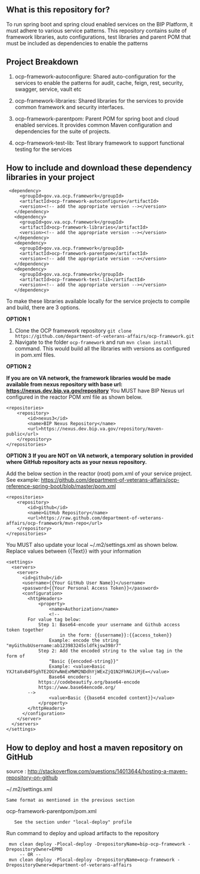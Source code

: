 ## What is this repository for?

To run spring boot and spring cloud enabled services on the BIP Platform, it must adhere to various service patterns. This repository contains suite of framework libraries, auto configurations, test libraries and parent POM that must be included as dependencies to enable the patterns

## Project Breakdown

1. ocp-framework-autoconfigure: Shared auto-configuration for the services to enable the patterns for audit, cache, feign, rest, security, swagger, service, vault etc

1. ocp-framework-libraries: Shared libraries for the services to provide common framework and security interfaces. 

1. ocp-framework-parentpom: Parent POM for spring boot and cloud enabled services. It provides common Maven configuration and dependencies for the suite of projects.

1. ocp-framework-test-lib: Test library framework to support functional testing for the services

## How to include and download these dependency libraries in your project

     <dependency>
         <groupId>gov.va.ocp.framework</groupId>
         <artifactId>ocp-framework-autoconfigure</artifactId>
         <version><!-- add the appropriate version --></version>
       </dependency>
       <dependency>
         <groupId>gov.va.ocp.framework</groupId>
         <artifactId>ocp-framework-libraries</artifactId>
         <version><!-- add the appropriate version --></version>
       </dependency>
       <dependency>
         <groupId>gov.va.ocp.framework</groupId>
         <artifactId>ocp-framework-parentpom</artifactId>
         <version><!-- add the appropriate version --></version>
       </dependency>
       <dependency>
         <groupId>gov.va.ocp.framework</groupId>
         <artifactId>ocp-framework-test-lib</artifactId>
         <version><!-- add the appropriate version --></version>
       </dependency>

To make these libraries available locally for the service projects to compile and build, there are 3 options.

**OPTION 1**

1. Clone the OCP framework repository `git clone https://github.com/department-of-veterans-affairs/ocp-framework.git`
1. Navigate to the folder `ocp-framework` and run `mvn clean install` command. This would build all the libraries with versions as configured in pom.xml files.

**OPTION 2**

**If you are on VA network, the framework libraries would be made available from nexus repository with base url: https://nexus.dev.bip.va.gov/repository** You MUST have BIP Nexus url configured in the reactor POM xml file as shown below.
    
	<repositories>
		<repository>
			<id>nexus3</id>
			<name>BIP Nexus Repository</name>
			<url>https://nexus.dev.bip.va.gov/repository/maven-public</url>
		</repository>
	</repositories>
	
**OPTION 3**
**If you are NOT on VA network, a temporary solution in provided where GitHub repository acts as your nexus repository.**

Add the below section in the reactor (root) pom.xml of your service project. See example: https://github.com/department-of-veterans-affairs/ocp-reference-spring-boot/blob/master/pom.xml
 
	<repositories>
		<repository>
			<id>github</id>
			<name>GitHub Repository</name>
			<url>https://raw.github.com/department-of-veterans-affairs/ocp-framework/mvn-repo</url>
		</repository>
	</repositories>
	
You MUST also update your local ~/.m2/settings.xml as shown below. Replace values between {{Text}} with your information

	<settings>
	  <servers>
	    <server>
	      <id>github</id>
	      <username>{{Your GitHub User Name}}</username>
	      <password>{{Your Personal Access Token}}</password>
	      <configuration>
        	<httpHeaders>
	          	<property>
	            	<name>Authorization</name>
	            	<!--
			For value tag below:
				Step 1: Base64-encode your username and Github access token together
				        in the form: {{username}}:{{access_token}}
					Example: encode the string "myGithubUsername:ab123983245sldfkjsw398r7"
				Step 2: Add the encoded string to the value tag in the form of
					"Basic {{encoded-string}}"
					Example: <value>Basic YXJtaXvB4F5ghTE2OGYwNmExMWM2NDdhYjWExZjQ1N2FhNGJiMjE=</value>
	            	Base64 encoders:
				https://codebeautify.org/base64-encode
				https://www.base64encode.org/
			-->
	            	<value>Basic {{base64 encoded content}}</value>
	          	</property>
        	</httpHeaders>
          </configuration>
	    </server>
	  </servers>
	</settings>

## How to deploy and host a maven repository on GitHub

source : http://stackoverflow.com/questions/14013644/hosting-a-maven-repository-on-github

~/.m2/settings.xml
	
	Same format as mentioned in the previous section 

ocp-framework-parentpom/pom.xml
      
       See the section under "local-deploy" profile
	
Run command to deploy and upload artifacts to the repository
	
     mvn clean deploy -Plocal-deploy -DrepositoryName=bip-ocp-framework -DrepositoryOwner=EPMO 
         -- OR --
     mvn clean deploy -Plocal-deploy -DrepositoryName=ocp-framework -DrepositoryOwner=department-of-veterans-affairs
